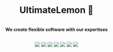 <div align="center">
  <br />
  <h1>UltimateLemon 🍋</h1>
  <br />
  <strong>We create flexible software with our expertises</strong>
  <br />
  <br />
  <p>
    <a href="https://laravel.com/" target="_blank"><img src="https://img.shields.io/badge/-Laravel-000?style=for-the-badge&logo=laravel"></a>
    <a href="https://vuejs.org/" target="_blank"><img src="https://img.shields.io/badge/-Vue-000?style=for-the-badge&logo=vue.js"></a>
    <a href="https://kit.svelte.dev/" target="_blank"><img src="https://img.shields.io/badge/-SvelteKit-000?style=for-the-badge&logo=svelte"></a>
    <a href="https://www.typescriptlang.org/" target="_blank"><img src="https://img.shields.io/badge/-TypeScript-000?style=for-the-badge&logo=typescript"></a>
    <a href="https://tailwindcss.com/" target="_blank"><img src="https://img.shields.io/badge/-TailwindCSS-000?style=for-the-badge&logo=tailwindcss"></a>
    <a href="https://expressjs.com/" target="_blank"><img src="https://img.shields.io/badge/-Express-000?style=for-the-badge&logo=express"></a>
    <a href="https://react.dev/" target="_blank"><img src="https://img.shields.io/badge/-React-000?style=for-the-badge&logo=react"></a>
  </p>
</div>
